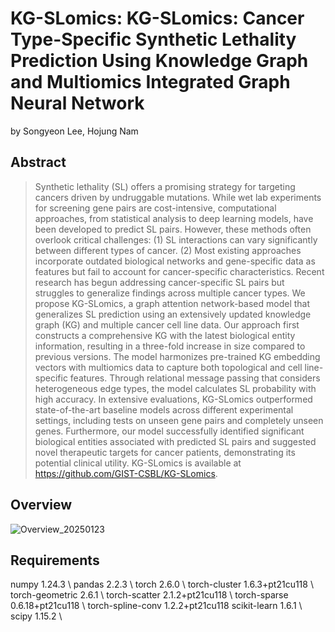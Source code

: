 # KG-SLomics: KG-SLomics: Cancer Type-Specific Synthetic Lethality Prediction Using Knowledge Graph and Multiomics Integrated Graph Neural Network

by Songyeon Lee, Hojung Nam

## Abstract
> Synthetic lethality (SL) offers a promising strategy for targeting cancers driven by undruggable mutations. While wet lab experiments for screening gene pairs are cost-intensive, computational approaches, from statistical analysis to deep learning models, have been developed to predict SL pairs. However, these methods often overlook critical challenges: (1) SL interactions can vary significantly between different types of cancer. (2) Most existing approaches incorporate outdated biological networks and gene-specific data as features but fail to account for cancer-specific characteristics. Recent research has begun addressing cancer-specific SL pairs but struggles to generalize findings across multiple cancer types.
We propose KG-SLomics, a graph attention network-based model that generalizes SL prediction using an extensively updated knowledge graph (KG) and multiple cancer cell line data. Our approach first constructs a comprehensive KG with the latest biological entity information, resulting in a three-fold increase in size compared to previous versions. The model harmonizes pre-trained KG embedding vectors with multiomics data to capture both topological and cell line-specific features. Through relational message passing that considers heterogeneous edge types, the model calculates SL probability with high accuracy. In extensive evaluations, KG-SLomics outperformed state-of-the-art baseline models across different experimental settings, including tests on unseen gene pairs and completely unseen genes. Furthermore, our model successfully identified significant biological entities associated with predicted SL pairs and suggested novel therapeutic targets for cancer patients, demonstrating its potential clinical utility.
KG-SLomics is available at https://github.com/GIST-CSBL/KG-SLomics.

## Overview
![Overview_20250123](https://github.com/user-attachments/assets/c2b70dec-dcff-4ff0-a68a-69591d21cfbc)

## Requirements
numpy                     1.24.3 \\
pandas                    2.2.3 \\
torch                     2.6.0 \\
torch-cluster             1.6.3+pt21cu118 \\
torch-geometric           2.6.1 \\
torch-scatter             2.1.2+pt21cu118 \\
torch-sparse              0.6.18+pt21cu118 \\
torch-spline-conv         1.2.2+pt21cu118 
scikit-learn              1.6.1 \\
scipy                     1.15.2 \\

